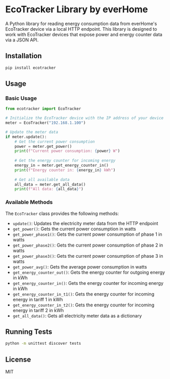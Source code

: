 # EcoTracker Library by everHome

A Python library for reading energy consumption data from everHome's EcoTracker device via a local HTTP endpoint. This library is designed to work with EcoTracker devices that expose power and energy counter data via a JSON API.

## Installation

```bash
pip install ecotracker
```

## Usage

### Basic Usage

```python
from ecotracker import EcoTracker

# Initialize the EcoTracker device with the IP address of your device
meter = EcoTracker("192.168.1.100")

# Update the meter data
if meter.update():
    # Get the current power consumption
    power = meter.get_power()
    print(f"Current power consumption: {power} W")
    
    # Get the energy counter for incoming energy
    energy_in = meter.get_energy_counter_in()
    print(f"Energy counter in: {energy_in} kWh")
    
    # Get all available data
    all_data = meter.get_all_data()
    print(f"All data: {all_data}")
```

### Available Methods

The `EcoTracker` class provides the following methods:

- `update()`: Updates the electricity meter data from the HTTP endpoint
- `get_power()`: Gets the current power consumption in watts
- `get_power_phase1()`: Gets the current power consumption of phase 1 in watts
- `get_power_phase2()`: Gets the current power consumption of phase 2 in watts
- `get_power_phase3()`: Gets the current power consumption of phase 3 in watts
- `get_power_avg()`: Gets the average power consumption in watts
- `get_energy_counter_out()`: Gets the energy counter for outgoing energy in kWh
- `get_energy_counter_in()`: Gets the energy counter for incoming energy in kWh
- `get_energy_counter_in_t1()`: Gets the energy counter for incoming energy in tariff 1 in kWh
- `get_energy_counter_in_t2()`: Gets the energy counter for incoming energy in tariff 2 in kWh
- `get_all_data()`: Gets all electricity meter data as a dictionary

## Running Tests

```bash
python -m unittest discover tests
```

## License

MIT